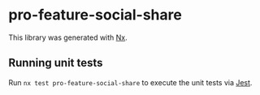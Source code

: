 # pro-feature-social-share

This library was generated with [Nx](https://nx.dev).

## Running unit tests

Run `nx test pro-feature-social-share` to execute the unit tests via [Jest](https://jestjs.io).
